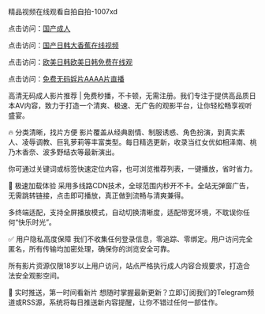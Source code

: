 精品视频在线观看自拍自拍-1007xd

点击访问：<a href="https://heiliaowzu4ur.pages.dev/">国产成人</a>

点击访问：<a href="https://heiliaoow5kzm.pages.dev/">国产日韩大香蕉在线视频</a>

点击访问：<a href="https://heiliaoga6s9v.pages.dev/">欧美日韩欧美日韩免费在线观</a>

点击访问：<a href="https://heiliaoe8ajia.pages.dev/">免费无码婬片AAAA片直播</a>

高清无码成人影片推荐 | 免费秒播，不卡顿，无需注册。我们专注于提供高品质日本AV内容，致力于打造一个清爽、极速、无广告的观影平台，让你轻松畅享视听盛宴。

🔥 分类清晰，找片方便 影片覆盖从经典剧情、制服诱惑、角色扮演，到真实素人、凌辱调教、巨乳萝莉等丰富类型。每日精选更新，收录当红女优如相泽南、桃乃木香奈、波多野结衣等最新演出。

你可通过关键词或标签快速定位内容，也可浏览推荐列表，一键播放，省时省力。

🚀 极速加载体验 采用多线路CDN技术，全球范围内秒开不卡。全站无弹窗广告，无需跳转链接，点击即可播放，真正做到流畅与清爽兼得。

多终端适配，支持全屏播放模式，自动切换清晰度，适配带宽环境，不耽误你任何“快乐时光”。

✅ 用户隐私高度保障 我们不收集任何登录信息，零追踪、零绑定。用户访问完全匿名，所有传输均加密处理，确保你的浏览安全可靠。

所有影片资源仅限18岁以上用户访问，站点严格执行成人内容合规要求，打造合法安全观影空间。

📅 实时推送，第一时间看新片 想随时掌握最新更新？立即订阅我们的Telegram频道或RSS源，系统将每日推送新内容提醒，让你不错过任何一部佳作。

<span style="display:none;">[Canonical link]( https://github.com/xd783/riben12304 ）</span>
